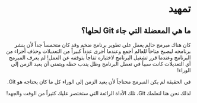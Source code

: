
<div dir="rtl">

# تمهيد
## ما هي المعضلة التي جاء Git  لحلها؟
كان هناك مبرمج حالم يعمل على تطوير برنامج ضخم وقد كان متحمساً جداً لأن ينشر برنامجه ليصبح متاحاً للعالم أجمع وعندما أجرى عدداً كبيراً من التعديلات وحذف أجزاء من البرنامج وعندما قرر تشغيل البرنامج لاختباره تفاجأ بتوقفه عن العمل! لم يعرف المبرمج أي التعديلات كانت سبباً في تعطل البرنامج وظل يندب حظه ويتمنى أن يعيد الزمن إلى الوراء!
 
 في الحقيقة لم يكن المبرمج محتاجاً لأن يعيد الزمن إلى الوراء كل ما كان يحتاجه هو Git. 

 لذلك نحن هنا لنعلمك Git، تلك الأداة الرائعة التي ستختصر عليك كثيراً من الوقت والجهد!
 
